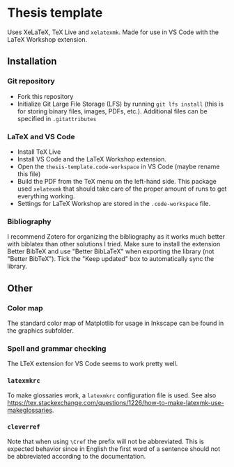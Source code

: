 # Thesis template

Uses XeLaTeX, TeX Live and `xelatexmk`. Made for use in VS Code with the LaTeX Workshop extension.

## Installation

### Git repository
* Fork this repository
* Initialize Git Large File Storage (LFS) by running `git lfs install` (this is for storing binary files, images, PDFs, etc.). Additional files can be specified in `.gitattributes`


### LaTeX and VS Code
* Install TeX Live
* Install VS Code and the LaTeX Workshop extension.
* Open the `thesis-template.code-workspace` in VS Code (maybe rename this file)
* Build the PDF from the TeX menu on the left-hand side. This package used `xelatexmk` that should take care of the proper amount of runs to get everything working.
* Settings for LaTeX Workshop are stored in the `.code-workspace` file.

### Bibliography
I recommend Zotero for organizing the bibliography as it works much better with biblatex than other solutions I tried. Make sure to install the extension Better BibTeX and use "Better BibLaTeX" when exporting the library (not "Better BibTeX"). Tick the "Keep updated" box to automatically sync the library.

## Other
### Color map
The standard color map of Matplotlib for usage in Inkscape can be found in the graphics subfolder.

### Spell and grammar checking
The LTeX extension for VS Code seems to work pretty well.

### `latexmkrc`
To make glossaries work, a `latexmkrc` configuration file is used. See also https://tex.stackexchange.com/questions/1226/how-to-make-latexmk-use-makeglossaries.

### `cleverref`
Note that when using `\Cref` the prefix will not be abbreviated. This is expected behavior since in English the first word of a sentence should not be abbreviated according to the documentation.